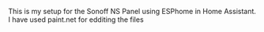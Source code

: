 This is my setup for the Sonoff NS Panel using ESPhome in Home Assistant.
I have used paint.net for edditing the files

